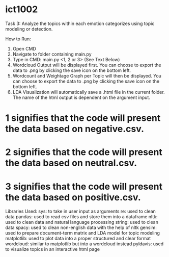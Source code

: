 # ict1002

Task 3: Analyze the topics within each emotion categorizes using topic modeling or detection. 

How to Run:

1. Open CMD
2. Navigate to folder containing main.py
3. Type in CMD: main.py <1, 2 or 3> (See Text Below)
4. Wordcloud Output will be displayed first. You can choose to export the data to .png by clicking the save icon on the bottom left.
5. Wordcount and Weightage Graph per Topic will then be displayed. You can choose to export the data to .png by clicking the save icon on the bottom left.
6. LDA Visualization will automatically save a .html file in the current folder. The name of the html output is dependent on the argument input.

# 1 signifies that the code will present the data based on negative.csv.
# 2 signifies that the code will present the data based on neutral.csv.
# 3 signifies that the code will present the data based on positive.csv.

Libraries Used:
sys: to take in user input as arguments
re: used to clean data
pandas: used to read csv files and store them into a dataframe
nltk: used to clean data and natural language processing
string: used to clean data 
spacy: used to clean non-english data with the help of nltk
gensim: used to prepare document-term matrix and LDA model for topic modeling
matplotlib: used to plot data into a proper structured and clear format
wordcloud: similar to matplotlib but into a wordcloud instead
pyldavis: used to visualize topics in an interactive html page

